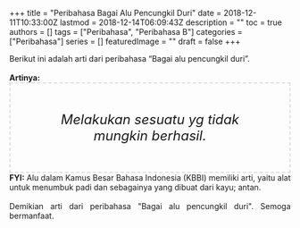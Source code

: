 +++
title = "Peribahasa Bagai Alu Pencungkil Duri"
date = 2018-12-11T10:33:00Z
lastmod = 2018-12-14T06:09:43Z
description = ""
toc = true
authors = []
tags = ["Peribahasa", "Peribahasa B"]
categories = ["Peribahasa"]
series = []
featuredImage = ""
draft = false
+++

<div dir="ltr" style="text-align: left;" trbidi="on"><div style="text-align: justify;">Berikut ini adalah arti dari peribahasa “Bagai alu pencungkil duri”.</div><br /><div style="text-align: justify;"><b>Artinya:</b></div><div style="border: 2px dashed #ddd; font-size: 24px; height: auto; margin: 0 auto; padding: 50px; text-align: center; width: auto;"><i>Melakukan sesuatu yg tidak mungkin berhasil.</i></div><div style="text-align: justify;"><b>FYI:</b> Alu dalam Kamus Besar Bahasa Indonesia (KBBI) memiliki arti, yaitu alat untuk menumbuk padi dan sebagainya yang dibuat dari kayu; antan.<br /><br /></div><div style="text-align: justify;">Demikian arti dari peribahasa "Bagai alu pencungkil duri". Semoga bermanfaat. </div></div>
